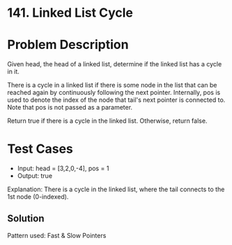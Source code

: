 # 141. Linked List Cycle

# Problem Description

Given head, the head of a linked list, determine if the linked list has a cycle in it.

There is a cycle in a linked list if there is some node in the list that can be reached again by continuously following the next pointer. Internally, pos is used to denote the index of the node that tail's next pointer is connected to. Note that pos is not passed as a parameter.

Return true if there is a cycle in the linked list. Otherwise, return false.

# Test Cases

- Input: head = [3,2,0,-4], pos = 1
- Output: true

Explanation: There is a cycle in the linked list, where the tail connects to the 1st node (0-indexed).

## Solution

Pattern used: Fast & Slow Pointers